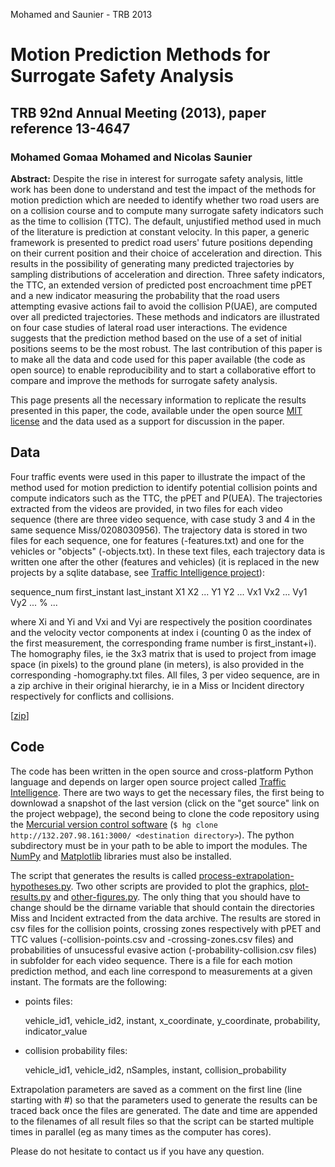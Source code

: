   Mohamed and Saunier - TRB 2013 

Motion Prediction Methods for Surrogate Safety Analysis
=======================================================

TRB 92nd Annual Meeting (2013), paper reference 13-4647
-------------------------------------------------------

### Mohamed Gomaa Mohamed and Nicolas Saunier

**Abstract:** Despite the rise in interest for surrogate safety analysis, little work has been done to understand and test the impact of the methods for motion prediction which are needed to identify whether two road users are on a collision course and to compute many surrogate safety indicators such as the time to collision (TTC). The default, unjustified method used in much of the literature is prediction at constant velocity. In this paper, a generic framework is presented to predict road users' future positions depending on their current position and their choice of acceleration and direction. This results in the possibility of generating many predicted trajectories by sampling distributions of acceleration and direction. Three safety indicators, the TTC, an extended version of predicted post encroachment time pPET and a new indicator measuring the probability that the road users attempting evasive actions fail to avoid the collision P(UAE), are computed over all predicted trajectories. These methods and indicators are illustrated on four case studies of lateral road user interactions. The evidence suggests that the prediction method based on the use of a set of initial positions seems to be the most robust. The last contribution of this paper is to make all the data and code used for this paper available (the code as open source) to enable reproducibility and to start a collaborative effort to compare and improve the methods for surrogate safety analysis.

This page presents all the necessary information to replicate the results presented in this paper, the code, available under the open source [MIT license](LICENSE.md) and the data used as a support for discussion in the paper.

Data
----

Four traffic events were used in this paper to illustrate the impact of the method used for motion prediction to identify potential collision points and compute indicators such as the TTC, the pPET and P(UEA). The trajectories extracted from the videos are provided, in two files for each video sequence (there are three video sequence, with case study 3 and 4 in the same sequence Miss/0208030956). The trajectory data is stored in two files for each sequence, one for features (\-features.txt) and one for the vehicles or "objects" (\-objects.txt). In these text files, each trajectory data is written one after the other (features and vehicles) (it is replaced in the new projects by a sqlite database, see [Traffic Intelligence project](https://trafficintelligence.confins.net)):

sequence\_num first\_instant last\_instant
X1 X2 ...
Y1 Y2 ...
Vx1 Vx2 ...
Vy1 Vy2 ...
%
...

where Xi and Yi and Vxi and Vyi are respectively the position coordinates and the velocity vector components at index i (counting 0 as the index of the first measurement, the corresponding frame number is first\_instant+i). The homography files, ie the 3x3 matrix that is used to project from image space (in pixels) to the ground plane (in meters), is also provided in the corresponding \-homography.txt files. All files, 3 per video sequence, are in a zip archive in their original hierarchy, ie in a Miss or Incident directory respectively for conflicts and collisions.

\[[zip](mohamed13trb-data.zip)\]

Code
----

The code has been written in the open source and cross-platform Python language and depends on larger open source project called [Traffic Intelligence](https://trafficintelligence.confins.net). There are two ways to get the necessary files, the first being to downlowad a snapshot of the last version (click on the "get source" link on the project webpage), the second being to clone the code repository using the [Mercurial version control software](http://mercurial.selenic.com/) (`$ hg clone http://132.207.98.161:3000/ <destination directory>`). The python subdirectory must be in your path to be able to import the modules. The [NumPy](http://numpy.scipy.org/) and [Matplotlib](http://matplotlib.sourceforge.net/) libraries must also be installed.

The script that generates the results is called [process-extrapolation-hypotheses.py](process-extrapolation-hypotheses.py). Two other scripts are provided to plot the graphics, [plot-results.py](plot-results.py) and [other-figures.py](other-figures.py). The only thing that you should have to change should be the dirname variable that should contain the directories Miss and Incident extracted from the data archive. The results are stored in csv files for the collision points, crossing zones respectively with pPET and TTC values (\-collision-points.csv and \-crossing-zones.csv files) and probabilities of unsucessful evasive action (\-probability-collision.csv files) in subfolder for each video sequence. There is a file for each motion prediction method, and each line correspond to measurements at a given instant. The formats are the following:

*   points files:
    
    vehicle\_id1, vehicle\_id2, instant, x\_coordinate, y\_coordinate, probability, indicator\_value
    
*   collision probability files:
    
    vehicle\_id1, vehicle\_id2, nSamples, instant, collision\_probability
    

Extrapolation parameters are saved as a comment on the first line (line starting with #) so that the parameters used to generate the results can be traced back once the files are generated. The date and time are appended to the filenames of all result files so that the script can be started multiple times in parallel (eg as many times as the computer has cores).

Please do not hesitate to contact us if you have any question.
